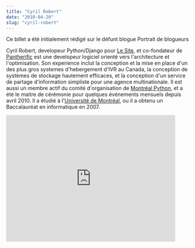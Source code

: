 ```yaml
---
title: "Cyril Robert"
date: "2010-04-20"
slug: "cyril-robert"
---
```


Ce billet a été initialement rédigé sur le défunt blogue Portrait de blogueurs

Cyril Robert, developeur Python/Django pour [Le Site](https://www.lesite.ca), et co-fondateur de [Pantherific](https://www.pantherific.com/) est une developeur logiciel orienté vers l'architecture et l'optimisation. Son experience inclut la conception et la mise en place d'un des plus gros systemes d'hebergement d'IVR au Canada, la conception de systèmes de stockage hautement efficaces, et la conception d'un service de partage d'information simpliste pour une agence multinationale. Il est aussi un membre actif du comité d'organisation de [Montréal Python](https://www.montrealpython.org/), et a été le maitre de cérémonie pour quelques événements mensuels depuis avril 2010. Il a étudié à l'[Université de Montréal](https://umontreal.ca), ou il a obtenu un Baccalauréat en informatique en 2007.

<iframe width="459" height="344" src="https://www.youtube.com/embed/eSddSch67dw?feature=oembed" frameborder="0" allowfullscreen></iframe>
